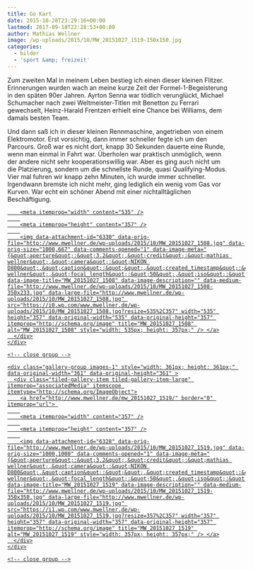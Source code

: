 ```yaml
---
title: Go Kart
date: 2015-10-28T23:29:16+00:00
lastmod: 2017-09-18T22:28:53+00:00
author: Mathias Wellner
image: /wp-uploads/2015/10/MW_20151027_1519-150x150.jpg
categories:
  - bilder
  - 'sport &amp; freizeit'
---
```

Zum zweiten Mal in meinem Leben bestieg ich einen dieser kleinen Flitzer. Erinnerungen wurden wach an meine kurze Zeit der Formel-1-Begeisterung in den späten 90er Jahren. Ayrton Senna war tödlich verunglückt, Michael Schumacher nach zwei Weltmeister-Titlen mit Benetton zu Ferrari gewechselt, Heinz-Harald Frentzen erhielt eine Chance bei Williams, dem damals besten Team. 

Und dann saß ich in dieser kleinen Rennmaschine, angetrieben von einem Elektromotor. Erst vorsichtig, dann immer schneller fegte ich um den Parcours. Groß war es nicht dort, knapp 30 Sekunden dauerte eine Runde, wenn man einmal in Fahrt war. Überholen war praktisch unmöglich, wenn der andere nicht sehr kooperationswillig war. Aber es ging auch nicht um die Platzierung, sondern um die schnellste Runde, quasi Qualifying-Modus. Vier mal fuhren wir knapp zehn Minuten, ich wurde immer schneller. Irgendwann bremste ich nicht mehr, ging lediglich ein wenig vom Gas vor Kurven. War echt ein schöner Abend mit einer nichtalltäglichen Beschäftigung. 

<div class="tiled-gallery type-rectangular tiled-gallery-unresized" data-original-width="900" data-carousel-extra='{&quot;blog_id&quot;:1,&quot;permalink&quot;:&quot;http:\/\/www.mwellner.de\/2015\/10\/28\/go-kart\/&quot;,&quot;likes_blog_id&quot;:&quot;9056871&quot;}' itemscope itemtype="http://schema.org/ImageGallery" >
  <div class="gallery-row" style="width: 900px; height: 361px;" data-original-width="900" data-original-height="361" >
    <div class="gallery-group images-1" style="width: 539px; height: 361px;" data-original-width="539" data-original-height="361" >
      <div class="tiled-gallery-item tiled-gallery-item-large" itemprop="associatedMedia" itemscope itemtype="http://schema.org/ImageObject">
        <a href="http://www.mwellner.de/mw_20151027_1508/" border="0" itemprop="url"> 
        
        <meta itemprop="width" content="535" />
        
        <meta itemprop="height" content="357" />
        
        <img data-attachment-id="6330" data-orig-file="http://www.mwellner.de/wp-uploads/2015/10/MW_20151027_1508.jpg" data-orig-size="1000,667" data-comments-opened="1" data-image-meta="{&quot;aperture&quot;:&quot;3.2&quot;,&quot;credit&quot;:&quot;mathias wellner&quot;,&quot;camera&quot;:&quot;NIKON D800&quot;,&quot;caption&quot;:&quot;&quot;,&quot;created_timestamp&quot;:&quot;1445977990&quot;,&quot;copyright&quot;:&quot;mathias wellner&quot;,&quot;focal_length&quot;:&quot;50&quot;,&quot;iso&quot;:&quot;4000&quot;,&quot;shutter_speed&quot;:&quot;0.025&quot;,&quot;title&quot;:&quot;&quot;,&quot;orientation&quot;:&quot;0&quot;}" data-image-title="MW_20151027_1508" data-image-description="" data-medium-file="http://www.mwellner.de/wp-uploads/2015/10/MW_20151027_1508-350x233.jpg" data-large-file="http://www.mwellner.de/wp-uploads/2015/10/MW_20151027_1508.jpg" src="https://i0.wp.com/www.mwellner.de/wp-uploads/2015/10/MW_20151027_1508.jpg?resize=535%2C357" width="535" height="357" data-original-width="535" data-original-height="357" itemprop="http://schema.org/image" title="MW_20151027_1508" alt="MW_20151027_1508" style="width: 535px; height: 357px;" /> </a>
      </div>
    </div>
    
    <!-- close group -->
    
    <div class="gallery-group images-1" style="width: 361px; height: 361px;" data-original-width="361" data-original-height="361" >
      <div class="tiled-gallery-item tiled-gallery-item-large" itemprop="associatedMedia" itemscope itemtype="http://schema.org/ImageObject">
        <a href="http://www.mwellner.de/mw_20151027_1519/" border="0" itemprop="url"> 
        
        <meta itemprop="width" content="357" />
        
        <meta itemprop="height" content="357" />
        
        <img data-attachment-id="6328" data-orig-file="http://www.mwellner.de/wp-uploads/2015/10/MW_20151027_1519.jpg" data-orig-size="1000,1000" data-comments-opened="1" data-image-meta="{&quot;aperture&quot;:&quot;3.2&quot;,&quot;credit&quot;:&quot;mathias wellner&quot;,&quot;camera&quot;:&quot;NIKON D800&quot;,&quot;caption&quot;:&quot;&quot;,&quot;created_timestamp&quot;:&quot;1445978197&quot;,&quot;copyright&quot;:&quot;mathias wellner&quot;,&quot;focal_length&quot;:&quot;50&quot;,&quot;iso&quot;:&quot;4000&quot;,&quot;shutter_speed&quot;:&quot;0.025&quot;,&quot;title&quot;:&quot;&quot;,&quot;orientation&quot;:&quot;0&quot;}" data-image-title="MW_20151027_1519" data-image-description="" data-medium-file="http://www.mwellner.de/wp-uploads/2015/10/MW_20151027_1519-350x350.jpg" data-large-file="http://www.mwellner.de/wp-uploads/2015/10/MW_20151027_1519.jpg" src="https://i1.wp.com/www.mwellner.de/wp-uploads/2015/10/MW_20151027_1519.jpg?resize=357%2C357" width="357" height="357" data-original-width="357" data-original-height="357" itemprop="http://schema.org/image" title="MW_20151027_1519" alt="MW_20151027_1519" style="width: 357px; height: 357px;" /> </a>
      </div>
    </div>
    
    <!-- close group -->
  </div>
  
  <!-- close row -->
</div>